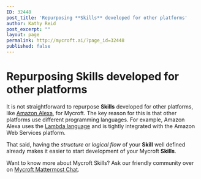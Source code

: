 ```yaml
---
ID: 32448
post_title: 'Repurposing **Skills** developed for other platforms'
author: Kathy Reid
post_excerpt: ""
layout: page
permalink: http://mycroft.ai/?page_id=32448
published: false
---
```

# Repurposing **Skills** developed for other platforms

It is not straightforward to repurpose **Skills** developed for other platforms, like [Amazon Alexa](https://developer.amazon.com/alexa-skills-kit/alexa-skill-quick-start-tutorial), for Mycroft. The key reason for this is that other platforms use different programming languages. For example, Amazon Alexa uses the [Lambda language](https://aws.amazon.com/lambda/) and is tightly integrated with the Amazon Web Services platform.

That said, having the _structure_ or _logical flow_ of your **Skill** well defined already makes it easier to start development of your Mycroft **Skills**.

Want to know more about Mycroft Skills? Ask our friendly community over on [Mycroft Mattermost Chat](https://chat.mycroft.ai).
